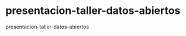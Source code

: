 presentacion-taller-datos-abiertos
==================================

presentacion-taller-datos-abiertos
